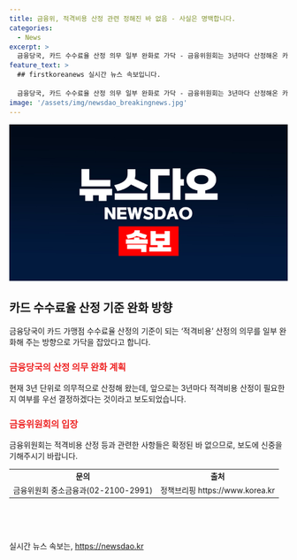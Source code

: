 ```yaml
---
title: 금융위, 적격비용 산정 관련 정해진 바 없음 - 사실은 명백합니다.
categories:
  - News
excerpt: >
  금융당국, 카드 수수료율 산정 의무 일부 완화로 가닥 - 금융위원회는 3년마다 산정해온 카드 가맹점 수수료율 적격비용에 대해 완화 방안을 모색 중. 확정된 바 없으므로 주의 요망. (문의 : 금융위원회 중소금융과 02-2100-2991)
feature_text: >
  ## firstkoreanews 실시간 뉴스 속보입니다.

  금융당국, 카드 수수료율 산정 의무 일부 완화로 가닥 - 금융위원회는 3년마다 산정해온 카드 가맹점 수수료율 적격비용에 대해 완화 방안을 모색 중. 확정된 바 없으므로 주의 요망. (문의 : 금융위원회 중소금융과 02-2100-2991)
image: '/assets/img/newsdao_breakingnews.jpg'
---
```


<p><img src="/assets/img/newsdao_breakingnews.jpg" alt="firstkoreanews 속보" /></p>

<h2 data-ke-size="size26">카드 수수료율 산정 기준 완화 방향</h2>

<p data-ke-size="size16">금융당국이 카드 가맹점 수수료율 산정의 기준이 되는 ‘적격비용’ 산정의 의무를 일부 완화해 주는 방향으로 가닥을 잡았다고 합니다.</p>

<h3><b><span style="color: #ee2323;">금융당국의 산정 의무 완화 계획</span></b></h3>

<p data-ke-size="size16">현재 3년 단위로 의무적으로 산정해 왔는데, 앞으로는 3년마다 적격비용 산정이 필요한지 여부를 우선 결정하겠다는 것이라고 보도되었습니다.</p>

<h3><b><span style="color: #ee2323;">금융위원회의 입장</span></b></h3>

<p data-ke-size="size16">금융위원회는 적격비용 산정 등과 관련한 사항들은 확정된 바 없으므로, 보도에 신중을 기해주시기 바랍니다.</p>

<table>
<tbody>
<tr>
<td style="text-align: center; height: 17px;"><b>문의</b></td>
<td style="text-align: center; height: 17px;"><b>출처</b></td>
</tr>
<tr>
<td style="text-align: center; height: 17px;">금융위원회 중소금융과(02-2100-2991)</td>
<td style="text-align: center; height: 17px;">정책브리핑 https://www.korea.kr</td>
</tr>
</tbody>
</table>

<p data-ke-size="size16">&nbsp;</p>

<p data-ke-size="size16">&nbsp;</p>
실시간 뉴스 속보는, <a href="https://newsdao.kr" rel="dofollow">https://newsdao.kr</a>


